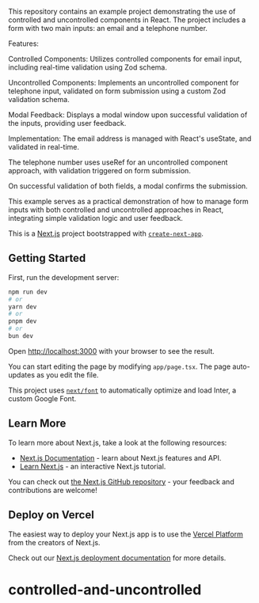 This repository contains an example project demonstrating the use of controlled and uncontrolled components in React. The project includes a form with two main inputs: an email and a telephone number.

Features:

Controlled Components: Utilizes controlled components for email input, including real-time validation using Zod schema.

Uncontrolled Components: Implements an uncontrolled component for telephone input, validated on form submission using a custom Zod validation schema.

Modal Feedback: Displays a modal window upon successful validation of the inputs, providing user feedback.

Implementation:
The email address is managed with React's useState, and validated in real-time.

The telephone number uses useRef for an uncontrolled component approach, with validation triggered on form submission.

On successful validation of both fields, a modal confirms the submission.

This example serves as a practical demonstration of how to manage form inputs with both controlled and uncontrolled approaches in React, integrating simple validation logic and user feedback.

This is a [Next.js](https://nextjs.org/) project bootstrapped with [`create-next-app`](https://github.com/vercel/next.js/tree/canary/packages/create-next-app).

## Getting Started

First, run the development server:

```bash
npm run dev
# or
yarn dev
# or
pnpm dev
# or
bun dev
```

Open [http://localhost:3000](http://localhost:3000) with your browser to see the result.

You can start editing the page by modifying `app/page.tsx`. The page auto-updates as you edit the file.

This project uses [`next/font`](https://nextjs.org/docs/basic-features/font-optimization) to automatically optimize and load Inter, a custom Google Font.

## Learn More

To learn more about Next.js, take a look at the following resources:

- [Next.js Documentation](https://nextjs.org/docs) - learn about Next.js features and API.
- [Learn Next.js](https://nextjs.org/learn) - an interactive Next.js tutorial.

You can check out [the Next.js GitHub repository](https://github.com/vercel/next.js/) - your feedback and contributions are welcome!

## Deploy on Vercel

The easiest way to deploy your Next.js app is to use the [Vercel Platform](https://vercel.com/new?utm_medium=default-template&filter=next.js&utm_source=create-next-app&utm_campaign=create-next-app-readme) from the creators of Next.js.

Check out our [Next.js deployment documentation](https://nextjs.org/docs/deployment) for more details.
# controlled-and-uncontrolled
